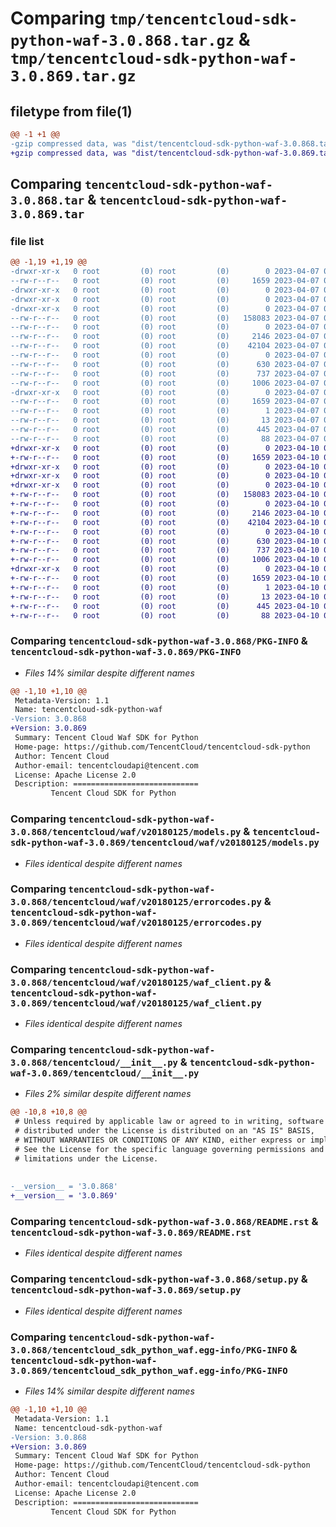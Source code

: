 # Comparing `tmp/tencentcloud-sdk-python-waf-3.0.868.tar.gz` & `tmp/tencentcloud-sdk-python-waf-3.0.869.tar.gz`

## filetype from file(1)

```diff
@@ -1 +1 @@
-gzip compressed data, was "dist/tencentcloud-sdk-python-waf-3.0.868.tar", last modified: Fri Apr  7 01:05:17 2023, max compression
+gzip compressed data, was "dist/tencentcloud-sdk-python-waf-3.0.869.tar", last modified: Mon Apr 10 03:18:32 2023, max compression
```

## Comparing `tencentcloud-sdk-python-waf-3.0.868.tar` & `tencentcloud-sdk-python-waf-3.0.869.tar`

### file list

```diff
@@ -1,19 +1,19 @@
-drwxr-xr-x   0 root         (0) root         (0)        0 2023-04-07 01:05:17.000000 tencentcloud-sdk-python-waf-3.0.868/
--rw-r--r--   0 root         (0) root         (0)     1659 2023-04-07 01:05:17.000000 tencentcloud-sdk-python-waf-3.0.868/PKG-INFO
-drwxr-xr-x   0 root         (0) root         (0)        0 2023-04-07 01:05:17.000000 tencentcloud-sdk-python-waf-3.0.868/tencentcloud/
-drwxr-xr-x   0 root         (0) root         (0)        0 2023-04-07 01:05:17.000000 tencentcloud-sdk-python-waf-3.0.868/tencentcloud/waf/
-drwxr-xr-x   0 root         (0) root         (0)        0 2023-04-07 01:05:17.000000 tencentcloud-sdk-python-waf-3.0.868/tencentcloud/waf/v20180125/
--rw-r--r--   0 root         (0) root         (0)   158083 2023-04-07 01:05:17.000000 tencentcloud-sdk-python-waf-3.0.868/tencentcloud/waf/v20180125/models.py
--rw-r--r--   0 root         (0) root         (0)        0 2023-04-07 01:05:17.000000 tencentcloud-sdk-python-waf-3.0.868/tencentcloud/waf/v20180125/__init__.py
--rw-r--r--   0 root         (0) root         (0)     2146 2023-04-07 01:05:17.000000 tencentcloud-sdk-python-waf-3.0.868/tencentcloud/waf/v20180125/errorcodes.py
--rw-r--r--   0 root         (0) root         (0)    42104 2023-04-07 01:05:17.000000 tencentcloud-sdk-python-waf-3.0.868/tencentcloud/waf/v20180125/waf_client.py
--rw-r--r--   0 root         (0) root         (0)        0 2023-04-07 01:05:17.000000 tencentcloud-sdk-python-waf-3.0.868/tencentcloud/waf/__init__.py
--rw-r--r--   0 root         (0) root         (0)      630 2023-04-07 01:05:17.000000 tencentcloud-sdk-python-waf-3.0.868/tencentcloud/__init__.py
--rw-r--r--   0 root         (0) root         (0)      737 2023-04-07 01:05:17.000000 tencentcloud-sdk-python-waf-3.0.868/README.rst
--rw-r--r--   0 root         (0) root         (0)     1006 2023-04-07 01:05:17.000000 tencentcloud-sdk-python-waf-3.0.868/setup.py
-drwxr-xr-x   0 root         (0) root         (0)        0 2023-04-07 01:05:17.000000 tencentcloud-sdk-python-waf-3.0.868/tencentcloud_sdk_python_waf.egg-info/
--rw-r--r--   0 root         (0) root         (0)     1659 2023-04-07 01:05:17.000000 tencentcloud-sdk-python-waf-3.0.868/tencentcloud_sdk_python_waf.egg-info/PKG-INFO
--rw-r--r--   0 root         (0) root         (0)        1 2023-04-07 01:05:17.000000 tencentcloud-sdk-python-waf-3.0.868/tencentcloud_sdk_python_waf.egg-info/dependency_links.txt
--rw-r--r--   0 root         (0) root         (0)       13 2023-04-07 01:05:17.000000 tencentcloud-sdk-python-waf-3.0.868/tencentcloud_sdk_python_waf.egg-info/top_level.txt
--rw-r--r--   0 root         (0) root         (0)      445 2023-04-07 01:05:17.000000 tencentcloud-sdk-python-waf-3.0.868/tencentcloud_sdk_python_waf.egg-info/SOURCES.txt
--rw-r--r--   0 root         (0) root         (0)       88 2023-04-07 01:05:17.000000 tencentcloud-sdk-python-waf-3.0.868/setup.cfg
+drwxr-xr-x   0 root         (0) root         (0)        0 2023-04-10 03:18:32.000000 tencentcloud-sdk-python-waf-3.0.869/
+-rw-r--r--   0 root         (0) root         (0)     1659 2023-04-10 03:18:32.000000 tencentcloud-sdk-python-waf-3.0.869/PKG-INFO
+drwxr-xr-x   0 root         (0) root         (0)        0 2023-04-10 03:18:32.000000 tencentcloud-sdk-python-waf-3.0.869/tencentcloud/
+drwxr-xr-x   0 root         (0) root         (0)        0 2023-04-10 03:18:32.000000 tencentcloud-sdk-python-waf-3.0.869/tencentcloud/waf/
+drwxr-xr-x   0 root         (0) root         (0)        0 2023-04-10 03:18:32.000000 tencentcloud-sdk-python-waf-3.0.869/tencentcloud/waf/v20180125/
+-rw-r--r--   0 root         (0) root         (0)   158083 2023-04-10 03:18:32.000000 tencentcloud-sdk-python-waf-3.0.869/tencentcloud/waf/v20180125/models.py
+-rw-r--r--   0 root         (0) root         (0)        0 2023-04-10 03:18:32.000000 tencentcloud-sdk-python-waf-3.0.869/tencentcloud/waf/v20180125/__init__.py
+-rw-r--r--   0 root         (0) root         (0)     2146 2023-04-10 03:18:32.000000 tencentcloud-sdk-python-waf-3.0.869/tencentcloud/waf/v20180125/errorcodes.py
+-rw-r--r--   0 root         (0) root         (0)    42104 2023-04-10 03:18:32.000000 tencentcloud-sdk-python-waf-3.0.869/tencentcloud/waf/v20180125/waf_client.py
+-rw-r--r--   0 root         (0) root         (0)        0 2023-04-10 03:18:32.000000 tencentcloud-sdk-python-waf-3.0.869/tencentcloud/waf/__init__.py
+-rw-r--r--   0 root         (0) root         (0)      630 2023-04-10 03:18:32.000000 tencentcloud-sdk-python-waf-3.0.869/tencentcloud/__init__.py
+-rw-r--r--   0 root         (0) root         (0)      737 2023-04-10 03:18:32.000000 tencentcloud-sdk-python-waf-3.0.869/README.rst
+-rw-r--r--   0 root         (0) root         (0)     1006 2023-04-10 03:18:32.000000 tencentcloud-sdk-python-waf-3.0.869/setup.py
+drwxr-xr-x   0 root         (0) root         (0)        0 2023-04-10 03:18:32.000000 tencentcloud-sdk-python-waf-3.0.869/tencentcloud_sdk_python_waf.egg-info/
+-rw-r--r--   0 root         (0) root         (0)     1659 2023-04-10 03:18:32.000000 tencentcloud-sdk-python-waf-3.0.869/tencentcloud_sdk_python_waf.egg-info/PKG-INFO
+-rw-r--r--   0 root         (0) root         (0)        1 2023-04-10 03:18:32.000000 tencentcloud-sdk-python-waf-3.0.869/tencentcloud_sdk_python_waf.egg-info/dependency_links.txt
+-rw-r--r--   0 root         (0) root         (0)       13 2023-04-10 03:18:32.000000 tencentcloud-sdk-python-waf-3.0.869/tencentcloud_sdk_python_waf.egg-info/top_level.txt
+-rw-r--r--   0 root         (0) root         (0)      445 2023-04-10 03:18:32.000000 tencentcloud-sdk-python-waf-3.0.869/tencentcloud_sdk_python_waf.egg-info/SOURCES.txt
+-rw-r--r--   0 root         (0) root         (0)       88 2023-04-10 03:18:32.000000 tencentcloud-sdk-python-waf-3.0.869/setup.cfg
```

### Comparing `tencentcloud-sdk-python-waf-3.0.868/PKG-INFO` & `tencentcloud-sdk-python-waf-3.0.869/PKG-INFO`

 * *Files 14% similar despite different names*

```diff
@@ -1,10 +1,10 @@
 Metadata-Version: 1.1
 Name: tencentcloud-sdk-python-waf
-Version: 3.0.868
+Version: 3.0.869
 Summary: Tencent Cloud Waf SDK for Python
 Home-page: https://github.com/TencentCloud/tencentcloud-sdk-python
 Author: Tencent Cloud
 Author-email: tencentcloudapi@tencent.com
 License: Apache License 2.0
 Description: ============================
         Tencent Cloud SDK for Python
```

### Comparing `tencentcloud-sdk-python-waf-3.0.868/tencentcloud/waf/v20180125/models.py` & `tencentcloud-sdk-python-waf-3.0.869/tencentcloud/waf/v20180125/models.py`

 * *Files identical despite different names*

### Comparing `tencentcloud-sdk-python-waf-3.0.868/tencentcloud/waf/v20180125/errorcodes.py` & `tencentcloud-sdk-python-waf-3.0.869/tencentcloud/waf/v20180125/errorcodes.py`

 * *Files identical despite different names*

### Comparing `tencentcloud-sdk-python-waf-3.0.868/tencentcloud/waf/v20180125/waf_client.py` & `tencentcloud-sdk-python-waf-3.0.869/tencentcloud/waf/v20180125/waf_client.py`

 * *Files identical despite different names*

### Comparing `tencentcloud-sdk-python-waf-3.0.868/tencentcloud/__init__.py` & `tencentcloud-sdk-python-waf-3.0.869/tencentcloud/__init__.py`

 * *Files 2% similar despite different names*

```diff
@@ -10,8 +10,8 @@
 # Unless required by applicable law or agreed to in writing, software
 # distributed under the License is distributed on an "AS IS" BASIS,
 # WITHOUT WARRANTIES OR CONDITIONS OF ANY KIND, either express or implied.
 # See the License for the specific language governing permissions and
 # limitations under the License.
 
 
-__version__ = '3.0.868'
+__version__ = '3.0.869'
```

### Comparing `tencentcloud-sdk-python-waf-3.0.868/README.rst` & `tencentcloud-sdk-python-waf-3.0.869/README.rst`

 * *Files identical despite different names*

### Comparing `tencentcloud-sdk-python-waf-3.0.868/setup.py` & `tencentcloud-sdk-python-waf-3.0.869/setup.py`

 * *Files identical despite different names*

### Comparing `tencentcloud-sdk-python-waf-3.0.868/tencentcloud_sdk_python_waf.egg-info/PKG-INFO` & `tencentcloud-sdk-python-waf-3.0.869/tencentcloud_sdk_python_waf.egg-info/PKG-INFO`

 * *Files 14% similar despite different names*

```diff
@@ -1,10 +1,10 @@
 Metadata-Version: 1.1
 Name: tencentcloud-sdk-python-waf
-Version: 3.0.868
+Version: 3.0.869
 Summary: Tencent Cloud Waf SDK for Python
 Home-page: https://github.com/TencentCloud/tencentcloud-sdk-python
 Author: Tencent Cloud
 Author-email: tencentcloudapi@tencent.com
 License: Apache License 2.0
 Description: ============================
         Tencent Cloud SDK for Python
```

